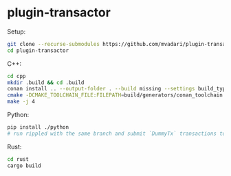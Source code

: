 # plugin-transactor


Setup:

```bash
git clone --recurse-submodules https://github.com/mvadari/plugin-transactor.git
cd plugin-transactor
```

C++:
```bash
cd cpp
mkdir .build && cd .build
conan install .. --output-folder . --build missing --settings build_type=Debug
cmake -DCMAKE_TOOLCHAIN_FILE:FILEPATH=build/generators/conan_toolchain.cmake -DCMAKE_BUILD_TYPE=Debug Dtests=Off .. 
make -j 4
```

Python:
```bash
pip install ./python
# run rippled with the same branch and submit `DummyTx` transactions to it
```

Rust:
```bash
cd rust
cargo build
```